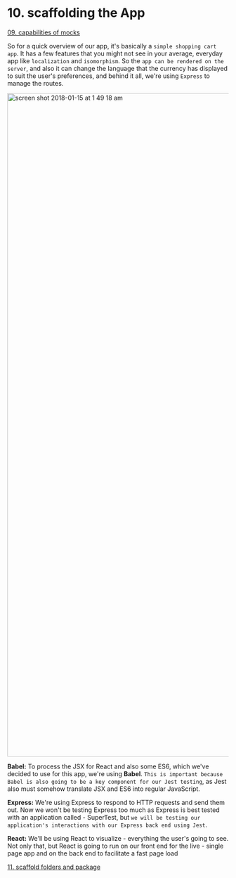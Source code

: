 # 10. scaffolding the App

[09. capabilities of mocks](https://github.com/xgirma/mastering-react-testing-with-jest/tree/master/chapters/09)

So for a quick overview of our app, it's basically a `simple shopping cart app`. It has a few features that you might not see in your average, everyday app like `localization` and `isomorphism`. So the `app can be rendered on the server`, and also it can change the language that the currency has displayed to suit the user's preferences, and behind it all, we're using `Express` to manage the routes.

<img width="1511" alt="screen shot 2018-01-15 at 1 49 18 am" src="https://user-images.githubusercontent.com/5876481/34936655-17a61bca-f997-11e7-802c-236725e0f983.png">

**Babel:** To process the JSX for React and also some ES6, which we've decided to use for this app, we're using **Babel**. `This is important because Babel is also going to be a key component for our Jest testing`, as Jest also must somehow translate JSX and ES6 into regular JavaScript. 

**Express:** We're using Express to respond to HTTP requests and send them out. Now we won't be testing Express too much as Express is best tested with an application called - SuperTest, but `we will be testing our application's interactions with our Express back end using Jest`. 

**React:** We'll be using React to visualize - everything the user's going to see. Not only that, but React is going to run on our front end for the live - single page app and on the back end to facilitate a fast page load 

[11. scaffold folders and package](https://github.com/xgirma/mastering-react-testing-with-jest/tree/master/chapters/11)